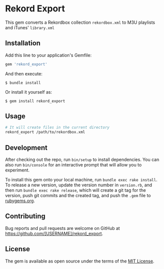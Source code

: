 # Rekord Export

This gem converts a Rekordbox collection `rekordbox.xml` to M3U playlists and iTunes' `library.xml` 

## Installation

Add this line to your application's Gemfile:

```ruby
gem 'rekord_export'
```

And then execute:

    $ bundle install

Or install it yourself as:

    $ gem install rekord_export

## Usage

```bash
# It will create files in the current directory
rekord_export /path/to/rekordbox.xml 
```

## Development

After checking out the repo, run `bin/setup` to install dependencies. You can also run `bin/console` for an interactive prompt that will allow you to experiment.

To install this gem onto your local machine, run `bundle exec rake install`. To release a new version, update the version number in `version.rb`, and then run `bundle exec rake release`, which will create a git tag for the version, push git commits and the created tag, and push the `.gem` file to [rubygems.org](https://rubygems.org).

## Contributing

Bug reports and pull requests are welcome on GitHub at https://github.com/[USERNAME]/rekord_export.

## License

The gem is available as open source under the terms of the [MIT License](https://opensource.org/licenses/MIT).
